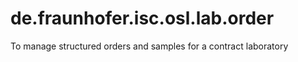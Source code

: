 # de.fraunhofer.isc.osl.lab.order
To manage structured orders and samples for a contract laboratory
